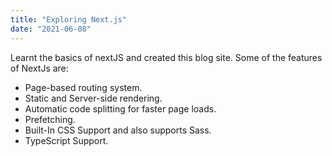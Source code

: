 ```yaml
---
title: "Exploring Next.js"
date: "2021-06-08"
---
```


Learnt the basics of nextJS and created this blog site.
Some of the features of NextJs are:

- Page-based routing system.
- Static and Server-side rendering.
- Automatic code splitting for faster page loads.
- Prefetching.
- Built-In CSS Support and also supports Sass.
- TypeScript Support.
